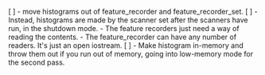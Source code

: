 [ ] - move histograms out of feature_recorder and feature_recorder_set.
[ ] - Instead, histograms are made by the scanner set after the scanners have run, in the shutdown mode.
    - The feature recorders just need a way of reading the contents.
    - The feature_recorder can have any number of readers. It's just an open iostream.
[ ] - Make histogram in-memory and throw them out if you run out of memory, going into low-memory mode for the second pass.
